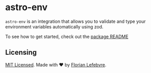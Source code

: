 # astro-env

`astro-env` is an integration that allows you to validate and type your environment variables automatically using zod.

To see how to get started, check out the [package README](./package/README.md)

## Licensing

[MIT Licensed](./LICENSE). Made with ❤️ by [Florian Lefebvre](https://github.com/florian-lefebvre).
